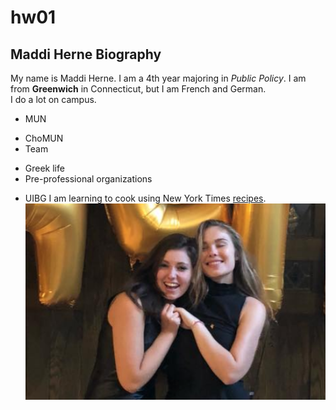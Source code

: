# hw01
## Maddi Herne Biography
My name is Maddi Herne. I am a 4th year majoring in *Public Policy*. I am from **Greenwich** in Connecticut, but I am French and German.  
I do a lot on campus.
* MUN
 + ChoMUN
 + Team
* Greek life
* Pre-professional organizations
 + UIBG
I am learning to cook using New York Times [recipes](https://cooking.nytimes.com).
![My profile picture!](https://github.com/maddiherne/hw01/blob/master/Screen%20Shot%202019-10-03%20at%203.00.17%20PM.png)
